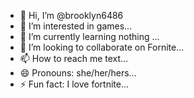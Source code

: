 - 👋 Hi, I’m @brooklyn6486
- 👀 I’m interested in games...
- 🌱 I’m currently learning nothing ...
- 💞️ I’m looking to collaborate on  Fornite...
- 📫 How to reach me  text...
- 😄 Pronouns:  she/her/hers...
- ⚡ Fun fact:  I love fortnite...

<!---
brooklyn6486/brooklyn6486 is a ✨ special ✨ repository because its `README.md` (this file) appears on your GitHub profile.
You can click the Preview link to take a look at your changes.
--->
